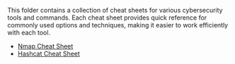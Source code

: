 This folder contains a collection of cheat sheets for various cybersecurity tools and commands. Each cheat sheet provides quick reference for commonly used options and techniques, making it easier to work efficiently with each tool.

- [Nmap Cheat Sheet](nmap.md)
- [Hashcat Cheat Sheet](hashcat.md)
